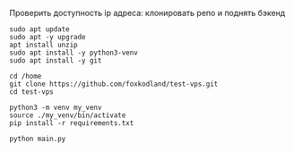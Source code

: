 Проверить доступность ip адреса: клонировать репо и поднять бэкенд
```
sudo apt update
sudo apt -y upgrade
apt install unzip	
sudo apt install -y python3-venv
sudo apt install -y git

cd /home
git clone https://github.com/foxkodland/test-vps.git
cd test-vps

python3 -m venv my_venv
source ./my_venv/bin/activate
pip install -r requirements.txt

python main.py
```
